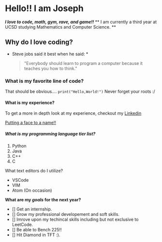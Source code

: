 # Hello!! I am Joseph
***I love to code, math, gym, rave, and game!!***
** I am currently a third year at UCSD studying Mathematics and Computer Science. **
## Why do I love coding?
* Steve jobs said it best when he said: *
  > "Everybody should learn to program a computer because it teaches you how to think."

### What is my favorite line of code?
That should be obvious....
`print("Hello,World!")`
Never forget your roots :/

#### What is my experience?
To get a more in depth look at my experience, checkout my [Linkedin](https://www.linkedin.com/in/joseph-burgos-224222167/)

[Putting a face to a name!!](/IMG_2872.jpg)

##### What is my programming language tier list?
1. Python
2. Java
3. C++
4. C

What text editors do I utilize?
- VSCode
- VIM
- Atom (On occasion)

**What are my _goals_ for the next year?**
- [] Get an internship.
- [] Grow my professional developement and soft skills.
- [] Imrove upon my techincal skills including but not exclusive to LeetCode.
- [] Be able to Bench 225!!
- [] Hit Diamond in TFT :).